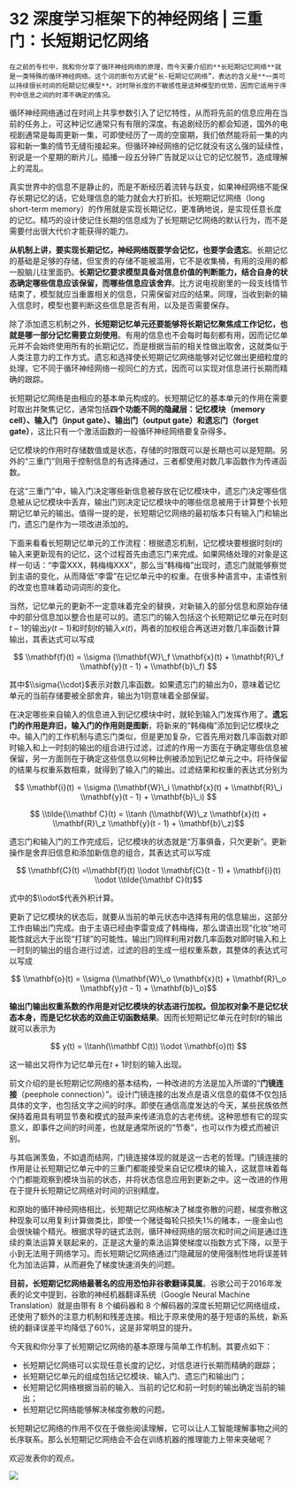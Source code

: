 # 32 深度学习框架下的神经网络 | 三重门：长短期记忆网络

    在之前的专栏中，我和你分享了循环神经网络的原理，而今天要介绍的**长短期记忆网络**就是一类特殊的循环神经网络。这个词的断句方式是“长-短期记忆网络”，表达的含义是**一类可以持续很长时间的短期记忆模型**。对时隙长度的不敏感性是这种模型的优势，因而它适用于序列中信息之间的时滞不确定的情况。

循环神经网络通过在时间上共享参数引入了记忆特性，从而将先前的信息应用在当前的任务上，可这种记忆通常只有有限的深度。有追剧经历的都会知道，国外的电视剧通常是每周更新一集，可即使经历了一周的空窗期，我们依然能将前一集的内容和新一集的情节无缝衔接起来。但循环神经网络的记忆就没有这么强的延续性，别说是一个星期的断片儿，插播一段五分钟广告就足以让它的记忆脱节，造成理解上的混乱。

真实世界中的信息不是静止的，而是不断经历着流转与跃变，如果神经网络不能保存长期记忆的话，它处理信息的能力就会大打折扣。长短期记忆网络（long short-term memory）的作用就是实现长期记忆，更准确地说，是实现任意长度的记忆。精巧的设计使记住长期的信息成为了长短期记忆网络的默认行为，而不是需要付出很大代价才能获得的能力。

**从机制上讲，要实现长期记忆，神经网络既要学会记忆，也要学会遗忘**。长期记忆的基础是足够的存储，但宝贵的存储不能被滥用，它不是收集桶，有用的没用的都一股脑儿往里面扔。**长期记忆要求模型具备对信息价值的判断能力，结合自身的状态确定哪些信息应该保留，而哪些信息应该舍弃**。比方说电视剧里的一段支线情节结束了，模型就应当重置相关的信息，只需保留对应的结果。同理，当收到新的输入信息时，模型也要判断这些信息是否有用，以及是否需要保存。

除了添加遗忘机制之外，**长短期记忆单元还要能够将长期记忆聚焦成工作记忆，也就是哪一部分记忆需要立刻使用**。有用的信息也不会每时每刻都有用，因而记忆单元并不会始终使用所有的长期记忆，而是根据当前的相关性做出取舍，这就类似于人类注意力的工作方式。遗忘和选择使长短期记忆网络能够对记忆做出更细粒度的处理，它不同于循环神经网络一视同仁的方式，因而可以实现对信息进行长期而精确的跟踪。

长短期记忆网络是由相应的基本单元构成的。长短期记忆的基本单元的作用在需要时取出并聚焦记忆，通常包括**四个功能不同的隐藏层：记忆模块（memory cell）、输入门（input gate）、输出门（output gate）和遗忘门（forget gate）**，这比只有一个激活函数的一般循环神经网络要复杂得多。

记忆模块的作用时存储数值或是状态，存储的时限既可以是长期也可以是短期。另外的“三重门”则用于控制信息的有选择通过，三者都使用对数几率函数作为传递函数。

在这“三重门”中，输入门决定哪些新信息被存放在记忆模块中，遗忘门决定哪些信息被从记忆模块中丢弃，输出门则决定记忆模块中的哪些信息被用于计算整个长短期记忆单元的输出。值得一提的是，长短期记忆网络的最初版本只有输入门和输出门，遗忘门是作为一项改进添加的。

下面来看看长短期记忆单元的工作流程：根据遗忘机制，记忆模块要根据时刻$t$的输入来更新现有的记忆，这个过程首先由遗忘门来完成。如果网络处理的对象是这样一句话：“李雷XXX，韩梅梅XXX”，那么当“韩梅梅”出现时，遗忘门就能够察觉到主语的变化，从而降低“李雷”在记忆单元中的权重。在很多种语言中，主语性别的改变也意味着动词词形的变化。

当然，记忆单元的更新不一定意味着完全的替换，对新输入的部分信息和原始存储中的部分信息加以整合也是可以的。遗忘门的输入包括这个长短期记忆单元在时刻$t - 1$的输出$y(t - 1)$和时刻$t$的输入$x(t)$，两者的加权组合再送进对数几率函数计算输出，其表达式可以写成

$$ \\mathbf{f}(t) = \\sigma (\\mathbf{W}\_f \\mathbf{x}(t) + \\mathbf{R}\_f \\mathbf{y}(t - 1) + \\mathbf{b}\_f) $$

其中$\\sigma{\\cdot}$表示对数几率函数。如果遗忘门的输出为0，意味着记忆单元的当前存储要被全部舍弃，输出为1则意味着全部保留。

在决定哪些来自输入的信息进入到记忆模块中时，就轮到输入门发挥作用了。**遗忘门的作用是弃旧，输入门的作用则是图新**，将新来的“韩梅梅”添加到记忆模块之中。输入门的工作机制与遗忘门类似，但是更加复杂，它首先用对数几率函数对即时输入和上一时刻的输出的组合进行过滤，过滤的作用一方面在于确定哪些信息被保留，另一方面则在于确定这些信息以何种比例被添加到记忆单元之中。将待保留的结果与权重系数相乘，就得到了输入门的输出。过滤结果和权重的表达式分别为

$$ \\mathbf{i}(t) = \\sigma (\\mathbf{W}\_i \\mathbf{x}(t) + \\mathbf{R}\_i \\mathbf{y}(t - 1) + \\mathbf{b}\_i) $$

$$ \\tilde{\\mathbf C}(t) = \\tanh (\\mathbf{W}\_z \\mathbf{x}(t) + \\mathbf{R}\_z \\mathbf{y}(t - 1) + \\mathbf{b}\_z)$$

遗忘门和输入门的工作完成后，记忆模块的状态就是“万事俱备，只欠更新”。更新操作是舍弃旧信息和添加新信息的组合，其表达式可以写成

$$ \\mathbf{C}(t) =\\mathbf{f}(t) \\odot \\mathbf{C}(t - 1) + \\mathbf{i}(t) \\odot \\tilde{\\mathbf C}(t)$$

式中的$\\odot$代表外积计算。

更新了记忆模块的状态后，就要从当前的单元状态中选择有用的信息输出，这部分工作由输出门完成。由于主语已经由李雷变成了韩梅梅，那么谓语出现“化妆”地可能性就远大于出现“打球”的可能性。输出门同样利用对数几率函数对即时输入和上一时刻的输出的组合进行过滤，过滤的目的生成一组权重系数，其整体的表达式可以写成

$$ \\mathbf{o}(t) = \\sigma (\\mathbf{W}\_o \\mathbf{x}(t) + \\mathbf{R}\_o \\mathbf{y}(t - 1) + \\mathbf{b}\_o)$$

**输出门输出权重系数的作用是对记忆模块的状态进行加权。但加权对象不是记忆状态本身，而是记忆状态的双曲正切函数结果**。因而长短期记忆单元在时刻$t$的输出就可以表示为

$$ y(t) = \\tanh(\\mathbf C(t)) \\odot \\mathbf{o}(t) $$

这一输出又将作为记忆单元在$t + 1$时刻的输入出现。

前文介绍的是长短期记忆网络的基本结构，一种改进的方法是加入所谓的“**门镜连接**（peephole connection）”。设计门镜连接的出发点是语义信息的载体不仅包括具体的文字，也包括文字之间的时序。即使在通信高度发达的今天，某些民族依然保持着用具有明显节奏和模式的鼓声来传递消息的古老传统。这种思想有它的现实意义，即事件之间的时间差，也就是通常所说的“节奏”，也可以作为模式而被识别。

与其临渊羡鱼，不如退而结网，门镜连接体现的就是这一古老的哲理。门镜连接的作用是让长短期记忆单元中的三重门都能接受来自记忆模块的输入，这就意味着每个门都能观察到模块当前的状态，并将状态信息应用到更新之中。这一改进的作用在于提升长短期记忆网络对时间的识别精度。

和原始的循环神经网络相比，长短期记忆网络解决了梯度弥散的问题，梯度弥散这种现象可以用复利计算做类比，即使一个赌徒每轮只损失1%的赌本，一座金山也会很快输个精光。根据求导的链式法则，循环神经网络的层次和时间之间是通过连续的乘法运算关联起来的，正是这大量的乘法运算使梯度以指数方式下降，以至于小到无法用于网络学习。而长短期记忆网络通过门隐藏层的使用强制性地将误差转化为加法运算，从而避免了梯度快速消失的问题。

**目前，长短期记忆网络最著名的应用恐怕非谷歌翻译莫属**。谷歌公司于2016年发表的论文中提到，谷歌的神经机器翻译系统（Google Neural Machine Translation）就是由带有 8 个编码器和 8 个解码器的深度长短期记忆网络组成，还使用了额外的注意力机制和残差连接。相比于原来使用的基于短语的系统，新系统的翻译误差平均降低了60%，这是非常明显的提升。

今天我和你分享了长短期记忆网络的基本原理与简单工作机制。其要点如下：

*   长短期记忆网络可以实现任意长度的记忆，对信息进行长期而精确的跟踪；
*   长短期记忆单元的组成包括记忆模块、输入门、遗忘门和输出门；
*   长短期记忆网络根据当前的输入、当前的记忆和前一时刻的输出确定当前的输出；
*   长短期记忆网络能够解决梯度弥散的问题。

长短期记忆网络的作用不仅在于做些阅读理解，它可以让人工智能理解事物之间的长序联系。那么长短期记忆网络会不会在训练机器的推理能力上带来突破呢？

欢迎发表你的观点。

![](https://static001.geekbang.org/resource/image/2e/14/2e463cd67177ecafb547c36d65524a14.jpg)
    